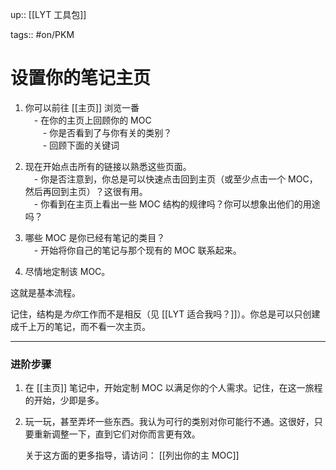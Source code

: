 up:: [[LYT 工具包]]

tags:: #on/PKM 

# 设置你的笔记主页

1.  你可以前往 [[主页]] 浏览一番  
    　- 在你的主页上回顾你的 MOC  
    　　- 你是否看到了与你有关的类别？  
    　　- 回顾下面的关键词
    
2.  现在开始点击所有的链接以熟悉这些页面。  
    　- 你是否注意到，你总是可以快速点击回到主页（或至少点击一个 MOC，然后再回到主页）？这很有用。  
    　- 你看到在主页上看出一些 MOC 结构的规律吗？你可以想象出他们的用途吗？
    
3.  哪些 MOC 是你已经有笔记的类目？  
    　- 开始将你自己的笔记与那个现有的 MOC 联系起来。
    
4.  尽情地定制该 MOC。  
      
这就是基本流程。  

记住，结构是*为你*工作而不是相反（见 [[LYT 适合我吗？]]）。你总是可以只创建成千上万的笔记，而不看一次主页。  

---

### 进阶步骤

1.  在 [[主页]] 笔记中，开始定制 MOC 以满足你的个人需求。记住，在这一旅程的开始，少即是多。
    
2.  玩一玩，甚至弄坏一些东西。我认为可行的类别对你可能行不通。这很好，只要重新调整一下，直到它们对你而言更有效。  
      

    关于这方面的更多指导，请访问： [[列出你的主 MOC]]
